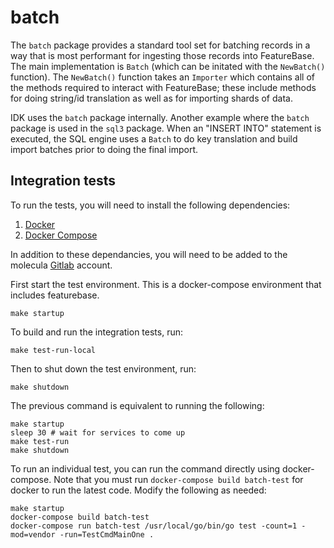 # batch

The `batch` package provides a standard tool set for batching records in a way
that is most performant for ingesting those records into FeatureBase. The main
implementation is `Batch` (which can be initated with the `NewBatch()`
function). The `NewBatch()` function takes an `Importer` which contains all of
 the methods required to interact with FeatureBase; these include methods for
 doing string/id translation as well as for importing shards of data.

 IDK uses the `batch` package internally. Another example where the `batch`
 package is used in the `sql3` package. When an "INSERT INTO" statement is
 executed, the SQL engine uses a `Batch` to do key translation and build import
 batches prior to doing the final import.
## Integration tests

To run the tests, you will need to install the following dependencies:

1. [Docker](https://docs.docker.com/install/)
2. [Docker Compose](https://docs.docker.com/compose/install/)

In addition to these dependancies, you will need to be added to the molecula [Gitlab](https://registry.gitlab.com/molecula) account.

First start the test environment. This is a docker-compose environment that includes featurebase.

    make startup

To build and run the integration tests, run:

    make test-run-local

Then to shut down the test environment, run:

    make shutdown

The previous command is equivalent to running the following:

    make startup
    sleep 30 # wait for services to come up
    make test-run
    make shutdown

To run an individual test, you can run the command directly using docker-compose. Note that you must run `docker-compose build batch-test` for docker to run the latest code. Modify the following as needed:

    make startup
    docker-compose build batch-test
    docker-compose run batch-test /usr/local/go/bin/go test -count=1 -mod=vendor -run=TestCmdMainOne .
